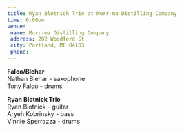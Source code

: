 ```yaml
---
title: Ryan Blotnick Trio at Murr-ma Distilling Company
time: 6:00pm
venue:
 name: Murr-ma Distilling Company
 address: 202 Woodford St
 city: Portland, ME 04103
 phone:
---
```

**Falco/Blehar**  
Nathan Blehar - saxophone  
Tony Falco - drums

**Ryan Blotnick Trio**  
Ryan Blotnick - guitar  
Aryeh Kobrinsky - bass  
Vinnie Sperrazza - drums